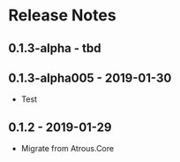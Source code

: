 ﻿# Release Notes

## 0.1.3-alpha - tbd

## 0.1.3-alpha005 - 2019-01-30
* Test

## 0.1.2 - 2019-01-29
* Migrate from Atrous.Core
